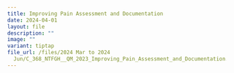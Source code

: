 ```yaml
---
title: Improving Pain Assessment and Documentation
date: 2024-04-01
layout: file
description: ""
image: ""
variant: tiptap
file_url: /files/2024 Mar to 2024
  Jun/C_368_NTFGH__QM_2023_Improving_Pain_Assessment_and_Documentation.pdf
---
```

